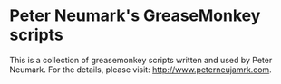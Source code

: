 # Peter Neumark's GreaseMonkey scripts #
This is a collection of greasemonkey scripts written and used by Peter Neumark. For the details, please visit: <http://www.peterneujamrk.com>.
